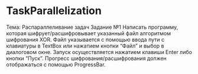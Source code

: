 # TaskParallelization
Тема: Распараллеливание задач
Задание №1
Написать программу, которая шифрует/расшифровывает указанный файл алгоритмом шифрования XOR. Файл указывается
с помощью ввода пути с клавиатуры в TextBox или нажатием
кнопки “Файл” и выбор в диалоговом окне. Запуск осуществляется нажатием клавиши Enter либо кнопки “Пуск”. Прогресс
шифрования/расшифрования должен отображаться с помощью
ProgressBar.

